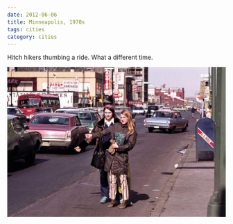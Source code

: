 ```yaml
---
date: 2012-06-06
title: Minneapolis, 1970s
tags: cities
category: cities
---
```


Hitch hikers thumbing a ride. What a different time.

![minny](https://raw.githubusercontent.com/muneer78/muneer78.github.io/master/images/Minny.jpg)
 

